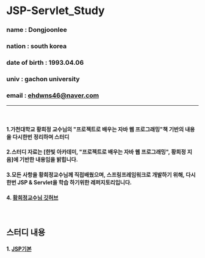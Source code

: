# JSP-Servlet_Study


### name :  Dongjoonlee 
### nation : south korea
### date of birth : 1993.04.06
### univ : gachon university
### email : ehdwns46@naver.com

<hr/>
<br/>

#### 1.가천대학교 황희정 교수님의 "프로젝트로 배우는 자바 웹 프로그래밍"책 기반의 내용을 다시한번 정리하며 스터디
#### 2.스터디 자료는 [한빛 아카데미, "프로젝트로 배우는 자바 웹 프로그래밍", 황희정 지음]에 기반한 내용임을 밝힙니다.
#### 3.모든 사항을 황희정교수님께 직접배웠으며, 스프링프레임워크로 개발하기 위해, 다시한번 JSP & Servlet을 학습 하기위한 레퍼지토리입니다.
#### 4. <a href="https://github.com/dinfree">황희정교수님 깃허브</a>

<br/>

## 스터디 내용

#### 1. <a href = "https://github.com/leedongjoon121/JSP-Servlet_Study/tree/JSP_basics">JSP기본</a>
